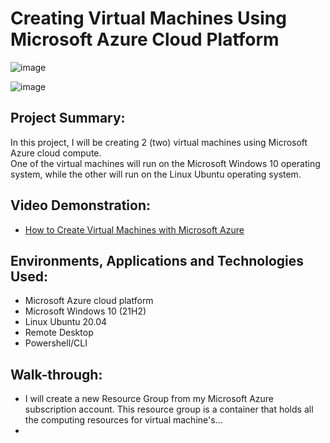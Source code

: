 <h1>Creating Virtual Machines Using Microsoft Azure Cloud Platform</h1>

![image](https://github.com/patrickoigwilo/My-CourseCareers-FinalExam-Project/assets/162601853/2d70d06c-1917-4cc8-a580-fa4cf4d9ed40)


![image](https://github.com/patrickoigwilo/My-CourseCareers-FinalExam-Project/assets/162601853/eb29e7bb-2870-45ed-89bb-3339b32aa101)

<h2>Project Summary:</h2>
In this project, I will be creating 2 (two) virtual machines using Microsoft Azure cloud compute.<br>
One of the virtual machines will run on the Microsoft Windows 10 operating system, while the other will run on the Linux Ubuntu operating system.

<h2>Video Demonstration:</h2>

- [How to Create Virtual Machines with Microsoft Azure](https://www.youtube.com)
  

<h2>Environments, Applications and Technologies Used:</h2>

- Microsoft Azure cloud platform
- Microsoft Windows 10 (21H2)
- Linux Ubuntu 20.04
- Remote Desktop
- Powershell/CLI

<h2>Walk-through:</h2>

- I will create a new Resource Group from my Microsoft Azure subscription account. This resource group is a container that holds all the computing resources for  virtual machine's...
-  

